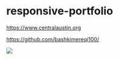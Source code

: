 # responsive-portfolio
https://www.centralaustin.org

https://github.com/bashkimereqi100/


![](assets/images/portfolio-responsive-animation.gif)

